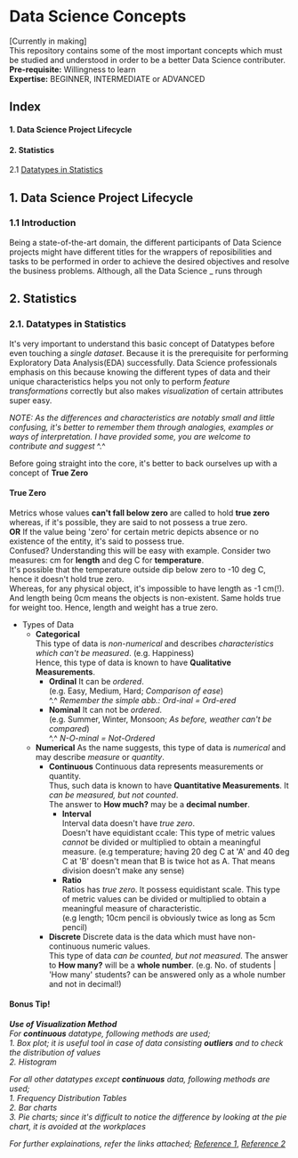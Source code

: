 # Data Science Concepts
[Currently in making]  
This repository contains some of the most important concepts which must be studied and understood in order to be a better Data Science contributer.   
**Pre-requisite:** Willingness to learn  
**Expertise:** BEGINNER, INTERMEDIATE or ADVANCED  
  
## Index  
#### 1. Data Science Project Lifecycle
#### 2. Statistics  
2.1 [Datatypes in Statistics](#2.1.-datatypes-in-statistics)  
    
 ## 1. Data Science Project Lifecycle
 
 ### 1.1 Introduction
 Being a state-of-the-art domain, the different participants of Data Science projects might have different titles for the wrappers of reposibilities and tasks to be performed in order to achieve the desired objectives and resolve the business problems. Although, all the Data Science _ runs through    
 
 ## 2. Statistics
 
 ### 2.1. Datatypes in Statistics
 It's very important to understand this basic concept of Datatypes before even touching a *single dataset*.  Because it is the prerequisite for performing Exploratory Data Analysis(EDA) successfully. Data Science professionals emphasis on this because knowing the different types of data and their unique characteristics helps you not only to perform *feature transformations* correctly but also makes *visualization* of certain attributes super easy.

*NOTE: As the differences and characteristics are notably small and little confusing, it's better to remember them through analogies, examples or ways of interpretation. I have provided some, you are welcome to contribute and suggest* ^.^

Before going straight into the core, it's better to back ourselves up with a concept of **True Zero**
#### True Zero
Metrics whose values **can't fall below zero** are called to hold **true zero** whereas, if it's possible, they are said to not possess a true zero.  
**OR** If the value being 'zero' for certain metric depicts absence or no existence of the entity, it's said to possess true.  
Confused? Understanding this will be easy with example. Consider two measures: cm for **length** and deg C for **temperature**.  
It's possible that the temperature outside dip below zero to -10 deg C, hence it doesn't hold true zero.  
Whereas, for any physical object, it's impossible to have length as -1 cm(!). And length being 0cm means the objects is non-existent. Same holds true for weight too. Hence, length and weight has a true zero.  

- Types of Data  
   - **Categorical**  
   This type of data is *non-numerical* and describes *characteristics which can't be measured*. (e.g. Happiness)  
   Hence, this type of data is known to have **Qualitative Measurements**.
      - **Ordinal**
      It can be *ordered*.  
      (e.g. Easy, Medium, Hard; *Comparison of ease*)  
      ^.^ *Remember the simple abb.: Ord-inal = Ord-ered*
      - **Nominal**
      It can not be *ordered*.  
      (e.g. Summer, Winter, Monsoon; *As before, weather can't be compared*)  
      ^.^ *N-O-minal = Not-Ordered*  
    - **Numerical**
    As the name suggests, this type of data is *numerical* and may describe *measure* or *quantity*.  
      - **Continuous**
      Continuous data represents measurements or quantity.  
      Thus, such data is known to have **Quantitative Measurements**.
      It *can be measured, but not counted*.  
      The answer to **How much?** may be a **decimal number**.  
        - **Interval**  
        Interval data doesn't have *true zero*.  
        Doesn't have equidistant ccale: This type of metric values *cannot* be divided or multiplied to obtain a meaningful measure. 
        (e.g temperature; having 20 deg C at 'A' and 40 deg C at 'B' doesn't mean that B is twice hot as A. That means division doesn't make any sense)  
        - **Ratio**  
        Ratios has *true zero*.
        It possess equidistant scale. This type of metric values can be divided or multiplied to obtain a meaningful measure of characteristic.   
        (e.g length; 10cm pencil is obviously twice as long as 5cm pencil)  
      - **Discrete**
      Discrete data is the data which must have non-continuous numeric values.  
      This type of data *can be counted, but not measured*.
      The answer to **How many?** will be a **whole number**.
      (e.g. No. of students | 'How many' students? can be answered only as a whole number and not in decimal!)  
      
#### Bonus Tip!  
_**Use of Visualization Method**_  
_For **continuous** datatype, following methods are used;_  
_1. Box plot; it is useful tool in case of data consisting **outliers** and to check the distribution of values_  
_2. Histogram_  
  
_For all other datatypes except **continuous** data, following methods are used;_  
_1. Frequency Distribution Tables_  
_2. Bar charts_  
_3. Pie charts; since it's difficult to notice the difference by looking at the pie chart, it is avoided at the workplaces_  
  
_For further explainations, refer the links attached;_
_[Reference 1](https://towardsdatascience.com/data-types-in-statistics-347e152e8bee)_,
_[Reference 2](https://www.questionpro.com/blog/ratio-scale-vs-interval-scale)_
 
